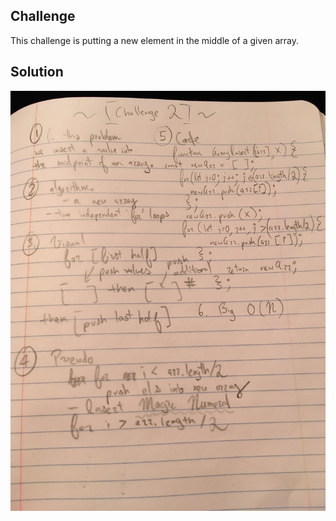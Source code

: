
## Challenge
This challenge is putting a new element in the middle of a given array. 

## Solution
![](/../assets/shift-array.jpg)
